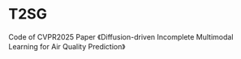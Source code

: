 # T2SG
Code of CVPR2025 Paper 《Diffusion-driven Incomplete Multimodal Learning for Air Quality Prediction》
